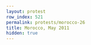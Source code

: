 ```yaml
---
layout: protest
row_index: 521
permalink: protests/morocco-26
title: Morocco, May 2011
hidden: true
---
```

